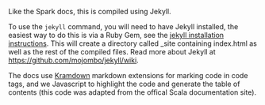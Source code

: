 Like the Spark docs, this is compiled using Jekyll.

To use the `jekyll` command, you will need to have Jekyll installed, the
easiest way to do this is via a Ruby Gem, see the [jekyll installation
instructions](https://github.com/mojombo/jekyll/wiki/install). This will create
a directory called _site containing index.html as well as the rest of the
compiled files. Read more about Jekyll at
https://github.com/mojombo/jekyll/wiki.

The docs use [Kramdown](http://kramdown.rubyforge.org/) markdown extensions for
marking code in code tags, and we Javascript to highlight the code and generate
the table of contents (this code was adapted from the offical Scala
documentation site).
